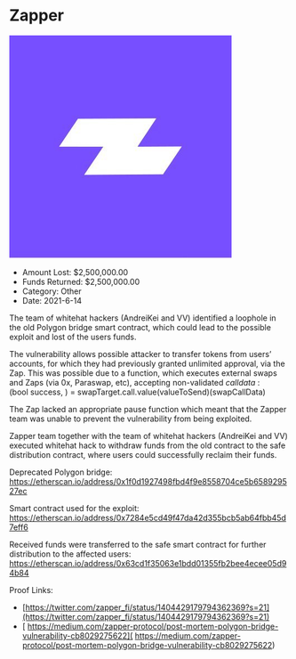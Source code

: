 # Zapper
![Zapper](/rektimages/Zapper.png)
- Amount Lost: $2,500,000.00
- Funds Returned: $2,500,000.00
- Category: Other
- Date: 2021-6-14

The team of whitehat hackers (AndreiKei and VV) identified a loophole in the old Polygon bridge smart contract, which could lead to the possible exploit and lost of the users funds.  
  
The vulnerability allows possible attacker to transfer tokens from users’ accounts, for which they had previously granted unlimited approval, via the Zap. This was possible due to a function, which executes external swaps and Zaps (via 0x, Paraswap, etc), accepting non-validated _calldata_ :  
(bool success, ) = swapTarget.call.value(valueToSend)(swapCallData)  
  
The Zap lacked an appropriate pause function which meant that the Zapper team was unable to prevent the vulnerability from being exploited.  
  
Zapper team together with the team of whitehat hackers (AndreiKei and VV) executed whitehat hack to withdraw funds from the old contract to the safe distribution contract, where users could successfully reclaim their funds.  
  
Deprecated Polygon bridge:  
https://etherscan.io/address/0x1f0d1927498fbd4f9e8558704ce5b658929527ec  
  
Smart contract used for the exploit:  
https://etherscan.io/address/0x7284e5cd49f47da42d355bcb5ab64fbb45d7eff6  
  
Received funds were transferred to the safe smart contract for further distribution to the affected users:  
https://etherscan.io/address/0x63cd1f35063e1bdd01355fb2bee4ecee05d94b84


Proof Links:
- [https://twitter.com/zapper_fi/status/1404429179794362369?s=21](https://twitter.com/zapper_fi/status/1404429179794362369?s=21)
- [ https://medium.com/zapper-protocol/post-mortem-polygon-bridge-vulnerability-cb8029275622]( https://medium.com/zapper-protocol/post-mortem-polygon-bridge-vulnerability-cb8029275622)


